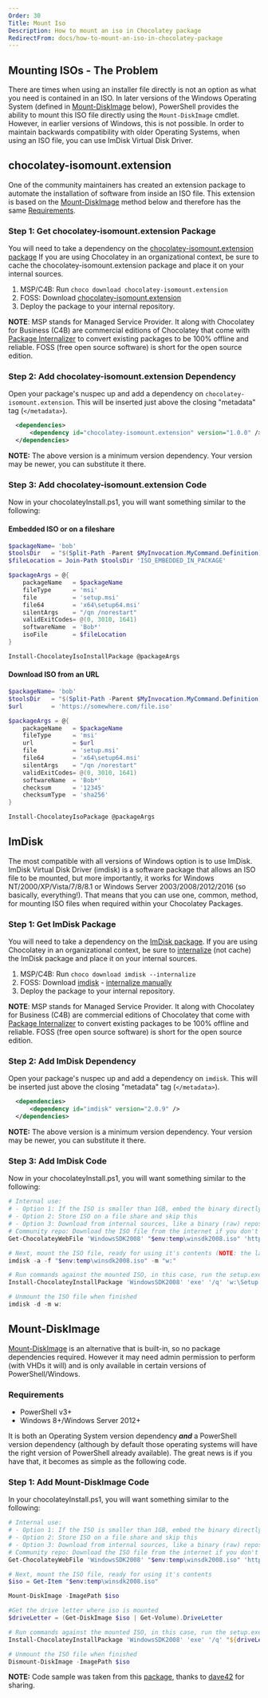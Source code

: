 ```yaml
---
Order: 30
Title: Mount Iso
Description: How to mount an iso in Chocolatey package
RedirectFrom: docs/how-to-mount-an-iso-in-chocolatey-package
---
```


## Mounting ISOs - The Problem

There are times when using an installer file directly is not an option as what you need is contained in an ISO. In later versions of the Windows Operating System (defined in [Mount-DiskImage](#mount-diskimage) below), PowerShell provides the ability to mount this ISO file directly using the `Mount-DiskImage` cmdlet.  However, in earlier versions of Windows, this is not possible. In order to maintain backwards compatibility with older Operating Systems, when using an ISO file, you can use ImDisk Virtual Disk Driver.

## chocolatey-isomount.extension

One of the community maintainers has created an extension package to automate the installation of software from inside an ISO file. This extension is based on the [Mount-DiskImage](#mount-diskimage) method below and therefore has the same [Requirements](#requirements).

### Step 1: Get chocolatey-isomount.extension Package

You will need to take a dependency on the [chocolatey-isomount.extension package](https://chocolatey.org/packages/chocolatey-isomount.extension) If you are using Chocolatey in an organizational context, be sure to cache the chocolatey-isomount.extension package and place it on your internal sources.

1. MSP/C4B: Run `choco download chocolatey-isomount.extension`
1. FOSS: Download [chocolatey-isomount.extension](https://chocolatey.org/api/v2/package/chocolatey-isomount.extension)
1. Deploy the package to your internal repository.

**NOTE**: MSP stands for Managed Service Provider. It along with Chocolatey for Business (C4B) are commercial editions of Chocolatey that come with [Package Internalizer](../features/paid/automatically-recompile-packages) to convert existing packages to be 100% offline and reliable. FOSS (free open source software) is short for the open source edition.

### Step 2: Add chocolatey-isomount.extension Dependency

Open your package's nuspec up and add a dependency on `chocolatey-isomount.extension`. This will be inserted just above the closing "metadata" tag (`</metadata>`).

~~~xml
  <dependencies>
      <dependency id="chocolatey-isomount.extension" version="1.0.0" />
  </dependencies>
~~~

**NOTE:** The above version is a minimum version dependency. Your version may be newer, you can substitute it there.

### Step 3: Add chocolatey-isomount.extension Code

Now in your chocolateyInstall.ps1, you will want something similar to the following:

#### Embedded ISO or on a fileshare

~~~powershell
$packageName= 'bob'
$toolsDir   = "$(Split-Path -Parent $MyInvocation.MyCommand.Definition)"
$fileLocation = Join-Path $toolsDir 'ISO_EMBEDDED_IN_PACKAGE'

$packageArgs = @{
    packageName   = $packageName
    fileType      = 'msi'
    file          = 'setup.msi'
    file64        = 'x64\setup64.msi'
    silentArgs    = "/qn /norestart"
    validExitCodes= @(0, 3010, 1641)
    softwareName  = 'Bob*'
    isoFile       = $fileLocation
}

Install-ChocolateyIsoInstallPackage @packageArgs
~~~

#### Download ISO from an URL

~~~powershell
$packageName= 'bob'
$toolsDir   = "$(Split-Path -Parent $MyInvocation.MyCommand.Definition)"
$url        = 'https://somewhere.com/file.iso'

$packageArgs = @{
    packageName   = $packageName
    fileType      = 'msi'
    url           = $url
    file          = 'setup.msi'
    file64        = 'x64\setup64.msi'
    silentArgs    = "/qn /norestart"
    validExitCodes= @(0, 3010, 1641)
    softwareName  = 'Bob*'
    checksum      = '12345'
    checksumType  = 'sha256'
}

Install-ChocolateyIsoPackage @packageArgs
~~~

## ImDisk

The most compatible with all versions of Windows option is to use ImDisk. ImDisk Virtual Disk Driver (imdisk) is a software package that allows an ISO file to be mounted, but more importantly, it works for Windows NT/2000/XP/Vista/7/8/8.1 or Windows Server 2003/2008/2012/2016 (so basically, everything!). That means that you can use one, common, method, for mounting ISO files when required within your Chocolatey Packages.

### Step 1: Get ImDisk Package

You will need to take a dependency on the [ImDisk package](https://chocolatey.org/packages/imdisk). If you are using Chocolatey in an organizational context, be sure to [internalize](./recompile-packages) (not cache) the ImDisk package and place it on your internal sources.

1. MSP/C4B: Run `choco download imdisk --internalize`
1. FOSS: Download [imdisk](https://chocolatey.org/api/v2/package/imdisk) - [internalize manually](./recompile-packages)
1. Deploy the package to your internal repository.

**NOTE**: MSP stands for Managed Service Provider. It along with Chocolatey for Business (C4B) are commercial editions of Chocolatey that come with [Package Internalizer](../features/paid/automatically-recompile-packages) to convert existing packages to be 100% offline and reliable. FOSS (free open source software) is short for the open source edition.

### Step 2: Add ImDisk Dependency

Open your package's nuspec up and add a dependency on `imdisk`. This will be inserted just above the closing "metadata" tag (`</metadata>`).

~~~xml
  <dependencies>
      <dependency id="imdisk" version="2.0.9" />
  </dependencies>
~~~

**NOTE:** The above version is a minimum version dependency. Your version may be newer, you can substitute it there.

### Step 3: Add ImDisk Code

Now in your chocolateyInstall.ps1, you will want something similar to the following:

~~~powershell
# Internal use:
# - Option 1: If the ISO is smaller than 1GB, embed the binary directly into the package for the most reliable use skip this
# - Option 2: Store ISO on a file share and skip this
# - Option 3: Download from internal sources, like a binary (raw) repository in Artifactory, Nexus, or ProGet.
# Community repo: Download the ISO file from the internet if you don't have distribution rights or the file is larger than 250MB.
Get-ChocolateyWebFile 'WindowsSDK2008' "$env:temp\winsdk2008.iso" 'http://download.microsoft.com/download/f/e/6/fe6eb291-e187-4b06-ad78-bb45d066c30f/6.0.6001.18000.367-KRMSDK_EN.iso'

# Next, mount the ISO file, ready for using it's contents (NOTE: the last parameter here is the drive letter that will be assigned to the mounted ISO)
imdisk -a -f "$env:temp\winsdk2008.iso" -m "w:"

# Run commands against the mounted ISO, in this case, run the setup.exe
Install-ChocolateyInstallPackage 'WindowsSDK2008' 'exe' '/q' 'w:\Setup.exe'

# Unmount the ISO file when finished
imdisk -d -m w:

~~~

## Mount-DiskImage

[Mount-DiskImage](https://docs.microsoft.com/en-us/powershell/module/storage/mount-diskimage)
is an alternative that is built-in, so no package dependencies required. However it may need admin permission to perform (with VHDs it will) and is only available in certain versions of PowerShell/Windows.

### Requirements

* PowerShell v3+
* Windows 8+/Windows Server 2012+

It is both an Operating System version dependency ***and*** a PowerShell version dependency (although by default those operating systems will have the right version of PowerShell already available). The great news is if you have that, it becomes as simple as the following code.

### Step 1: Add Mount-DiskImage Code

In your chocolateyInstall.ps1, you will want something similar to the following:

~~~powershell
# Internal use:
# - Option 1: If the ISO is smaller than 1GB, embed the binary directly into the package for the most reliable use skip this
# - Option 2: Store ISO on a file share and skip this
# - Option 3: Download from internal sources, like a binary (raw) repository in Artifactory, Nexus, or ProGet.
# Community repo: Download the ISO file from the internet if you don't have distribution rights or the file is larger than 250MB.
Get-ChocolateyWebFile 'WindowsSDK2008' "$env:temp\winsdk2008.iso" 'http://download.microsoft.com/download/f/e/6/fe6eb291-e187-4b06-ad78-bb45d066c30f/6.0.6001.18000.367-KRMSDK_EN.iso'

# Next, mount the ISO file, ready for using it's contents
$iso = Get-Item "$env:temp\winsdk2008.iso"

Mount-DiskImage -ImagePath $iso

#Get the drive letter where iso is mounted
$driveLetter = (Get-DiskImage $iso | Get-Volume).DriveLetter

# Run commands against the mounted ISO, in this case, run the setup.exe
Install-ChocolateyInstallPackage 'WindowsSDK2008' 'exe' '/q' "${driveLetter}:\Setup.exe"

# Unmount the ISO file when finished
Dismount-DiskImage -ImagePath $iso

~~~

**NOTE:** Code sample was taken from this [package](https://chocolatey.org/packages/WindowsSDK2008/6.0.6001), thanks to [dave42](https://chocolatey.org/profiles/dave42) for sharing.
